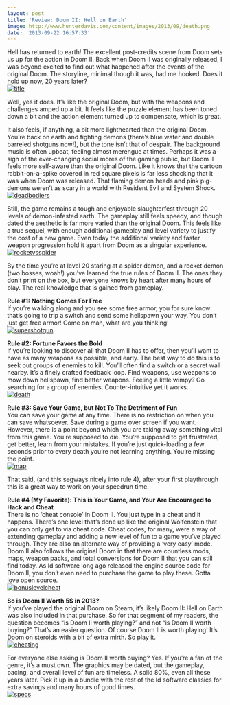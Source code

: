 ```yaml
---
layout: post
title: 'Review: Doom II: Hell on Earth'
image: http://www.hunterdavis.com/content/images/2013/09/death.png
date: '2013-09-22 16:57:33'
---
```



Hell has returned to earth! The excellent post-credits scene from Doom sets us up for the action in Doom II. Back when Doom II was originally released, I was beyond excited to find out what happened after the events of the original Doom. The storyline, minimal though it was, had me hooked. Does it hold up now, 20 years later?  
[![title](http://www.hunterdavis.com/content/images/2013/09/title1-276x300.png)](http://www.hunterdavis.com/content/images/2013/09/title1.png)

Well, yes it does. It’s like the original Doom, but with the weapons and challenges amped up a bit. It feels like the puzzle element has been toned down a bit and the action element turned up to compensate, which is great.

It also feels, if anything, a bit more lighthearted than the original Doom. You’re back on earth and fighting demons (there’s blue water and double barreled shotguns now!), but the tone isn’t that of despair. The background music is often upbeat, feeling almost merengue at times. Perhaps it was a sign of the ever-changing social mores of the gaming public, but Doom II feels more self-aware than the original Doom. Like it knows that the cartoon rabbit-on-a-spike covered in red square pixels is far less shocking that it was when Doom was released. That flaming demon heads and pink pig-demons weren’t as scary in a world with Resident Evil and System Shock.  
[![deadbodiers](http://www.hunterdavis.com/content/images/2013/09/deadbodiers-300x287.png)](http://www.hunterdavis.com/content/images/2013/09/deadbodiers.png)

Still, the game remains a tough and enjoyable slaughterfest through 20 levels of demon-infested earth. The gameplay still feels speedy, and though dated the aesthetic is far more varied than the original Doom. This feels like a true sequel, with enough additional gameplay and level variety to justify the cost of a new game. Even today the additional variety and faster weapon progression hold it apart from Doom as a singular experience.  
[![rocketvsspider](http://www.hunterdavis.com/content/images/2013/09/rocketvsspider-271x300.png)](http://www.hunterdavis.com/content/images/2013/09/rocketvsspider.png)

By the time you’re at level 20 staring at a spider demon, and a rocket demon (two bosses, woah!) you’ve learned the true rules of Doom II. The ones they don’t print on the box, but everyone knows by heart after many hours of play. The real knowledge that is gained from gameplay.

**Rule #1: Nothing Comes For Free**  
 If you’re walking along and you see some free armor, you for sure know that’s going to trip a switch and send some hellspawn your way. You don’t just get free armor! Come on man, what are you thinking!  
[![supershotgun](http://www.hunterdavis.com/content/images/2013/09/supershotgun-300x283.png)](http://www.hunterdavis.com/content/images/2013/09/supershotgun.png)

**Rule #2: Fortune Favors the Bold**  
 If you’re looking to discover all that Doom II has to offer, then you’ll want to have as many weapons as possible, and early. The best way to do this is to seek out groups of enemies to kill. You’ll often find a switch or a secret wall nearby. It’s a finely crafted feedback loop. Find weapons, use weapons to mow down hellspawn, find better weapons. Feeling a little wimpy? Go searching for a group of enemies. Counter-intuitive yet it works.  
[![death](http://www.hunterdavis.com/content/images/2013/09/death-300x245.png)](http://www.hunterdavis.com/content/images/2013/09/death.png)

**Rule #3: Save Your Game, but Not To The Detriment of Fun**  
 You can save your game at any time. There is no restriction on when you can save whatsoever. Save during a game over screen if you want. However, there is a point beyond which you are taking away something vital from this game. You’re supposed to die. You’re supposed to get frustrated, get better, learn from your mistakes. If you’re just quick-loading a few seconds prior to every death you’re not learning anything. You’re missing the point.  
[![map](http://www.hunterdavis.com/content/images/2013/09/map1-300x300.png)](http://www.hunterdavis.com/content/images/2013/09/map1.png)

That said, (and this segways nicely into rule 4), after your first playthrough this is a great way to work on your speedrun time.

**Rule #4 (My Favorite): This is Your Game, and Your Are Encouraged to Hack and Cheat**  
 There is no ‘cheat console’ in Doom II. You just type in a cheat and it happens. There’s one level that’s done up like the original Wolfenstein that you can only get to via cheat code. Cheat codes, for many, were a way of extending gameplay and adding a new level of fun to a game you’ve played through. They are also an alternate way of providing a ‘very easy’ mode. Doom II also follows the original Doom in that there are countless mods, maps, weapon packs, and total conversions for Doom II that you can still find today. As Id software long ago released the engine source code for Doom II, you don’t even need to purchase the game to play these. Gotta love open source.  
[![bonuslevelcheat](http://www.hunterdavis.com/content/images/2013/09/bonuslevelcheat-300x289.png)](http://www.hunterdavis.com/content/images/2013/09/bonuslevelcheat.png)

**So is Doom II Worth 5$ in 2013?**  
 If you’ve played the original Doom on Steam, it’s likely Doom II: Hell on Earth was also included in that purchase. So for that segment of my readers, the question becomes “is Doom II worth playing?” and not “is Doom II worth buying?” That’s an easier question. Of course Doom II is worth playing! It’s Doom on steroids with a bit of extra mirth. So play it.  
[![cheating](http://www.hunterdavis.com/content/images/2013/09/cheating-300x295.png)](http://www.hunterdavis.com/content/images/2013/09/cheating.png)

For everyone else asking is Doom II worth buying? Yes. If you’re a fan of the genre, it’s a must own. The graphics may be dated, but the gameplay, pacing, and overall level of fun are timeless. A solid 80%, even all these years later. Pick it up in a bundle with the rest of the Id software classics for extra savings and many hours of good times.  
[![specs](http://www.hunterdavis.com/content/images/2013/08/specs.png)](http://www.hunterdavis.com/content/images/2013/08/specs.png)


